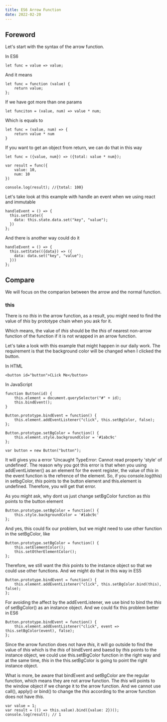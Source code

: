 ```yaml
---
title: ES6 Arrow Function
date: 2022-02-20
---
```


## Foreword

Let's start with the syntax of the arrow function.

In ES6

```
let func = value => value;
```

And it means

```
let func = function (value) {
    return value;
};
```

If we have got more than one params

```
let funciton = (value, num) => value * num;
```

Which is equals to

```
let func = (value, num) => {
    return value * num
}
```

If you want to get an object from return, we can do that in this way

```
let func = ({value, num}) => ({total: value * num});

var result = func({
    value: 10,
    num: 10
})

console.log(result); //{total: 100}
```

Let's take look at this example with handle an event when we using react and immutable

```
handleEvent = () => {
  this.setState({
    data: this.state.data.set("key", "value");
  })
};
```

And there is another way could do it

```
handleEvent = () => {
  this.setState(({data}) => ({
    data: data.set("key", "value");
  }))
};
```

## Compare

We will focus on the comparion between the arrow and the normal function.

### this

There is no _this_ in the arrow function, as a result, you might need to find the value of _this_ by prototype chain when you ask for it.

Which means, the value of _this_ should be the _this_ of nearest non-arrow function of the function if it is not wrapped in an arrow function.

Let's take a look with this example that might happen in our daily work. The requirement is that the background color will be changed when I clicked the button.

In HTML

```
<button id="button">CLick Me</button>
```

In JavaScript

```
function Button(id) {
    this.element = document.querySelector("#" + id);
    this.bindEvent();
}

Button.prototype.bindEvent = function() {
    this.element.addEventListener("click", this.setBgColor, false);
};

Button.prototype.setBgColor = function() {
    this.element.style.backgroundColor = '#1abc9c'
};

var button = new Button("button");

```

It will gives you a error 'Uncaught TypeError: Cannot read property 'style' of undefined'. The reason why you got this error is that when you using addEventListener() as an element for the event register, the value of _this_ in the event function is the refrence of the element. So, if you console.log(this) in setbgColor, _this_ points to the button element and this.element is undefined. Therefore, you will get that error.

As you might ask, why dont us just change setBgColor function as _this_ points to the button element

```
Button.prototype.setBgColor = function() {
    this.style.backgroundColor = '#1abc9c'
};
```

And yes, this could fix our problem, but we might need to use other function in the setBgColor, like

```
Button.prototype.setBgColor = function() {
    this.setElementColor();
    this.setOtherElementColor();
};
```

Therefore, we still want the _this_ points to the instance object so that we could use other functions. And we might do that in this way in ES5

```
Button.prototype.bindEvent = function() {
    this.element.addEventListener("click", this.setBgColor.bind(this), false);
};
```

For avoiding the affect by the addEventListener, we use bind to bind the _this_ of setBgColor() as an instance object. And we could fix this problem better in ES6

```
Button.prototype.bindEvent = function() {
    this.element.addEventListener("click", event => this.setBgColor(event), false);
};
```

Since the arrow function does not have _this_, it will go outside to find the value of _this_ which is the _this_ of bindEvent and baesd by _this_ points to the instance object, we could use this.setBigColor function in the right way and at the same time, _this_ in the this.setBgColor is going to point the right instance object.

What is more, be aware that bindEvent and setBgColor are the regular function, which means they are not arrow function. The _this_ will points to the window object if we change it to the arrow function. And we cannot use call(), apply() or bind() to change the _this_ according to the arrow function does not have _this_.

```
var value = 1;
var result = (() => this.value).bind({value: 2})();
console.log(result); // 1
```
